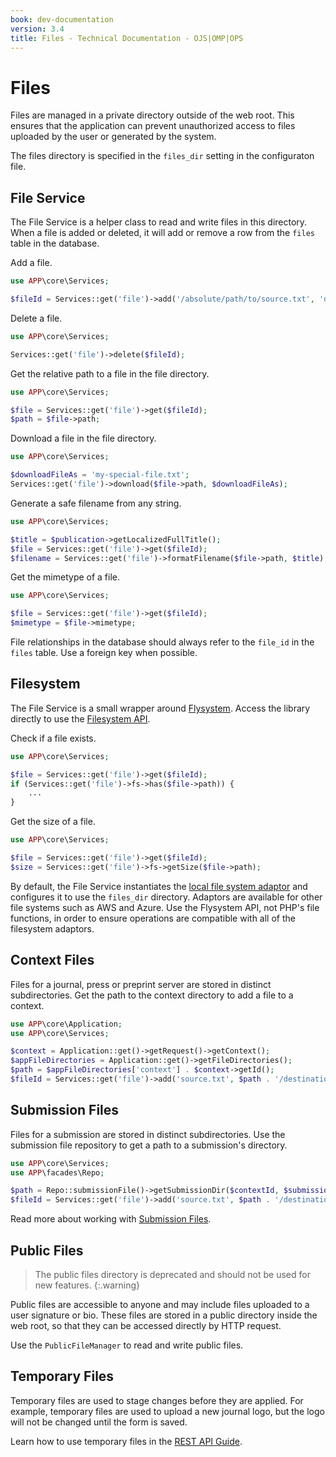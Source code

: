 ```yaml
---
book: dev-documentation
version: 3.4
title: Files - Technical Documentation - OJS|OMP|OPS
---
```


# Files

Files are managed in a private directory outside of the web root. This ensures that the application can prevent unauthorized access to files uploaded by the user or generated by the system.

The files directory is specified in the `files_dir` setting in the configuraton file.

## File Service

The File Service is a helper class to read and write files in this directory. When a file is added or deleted, it will add or remove a row from the `files` table in the database.

Add a file.

```php
use APP\core\Services;

$fileId = Services::get('file')->add('/absolute/path/to/source.txt', 'destination.txt');
```

Delete a file.

```php
use APP\core\Services;

Services::get('file')->delete($fileId);
```

Get the relative path to a file in the file directory.

```php
use APP\core\Services;

$file = Services::get('file')->get($fileId);
$path = $file->path;
```

Download a file in the file directory.

```php
use APP\core\Services;

$downloadFileAs = 'my-special-file.txt';
Services::get('file')->download($file->path, $downloadFileAs);
```

Generate a safe filename from any string.

```php
use APP\core\Services;

$title = $publication->getLocalizedFullTitle();
$file = Services::get('file')->get($fileId);
$filename = Services::get('file')->formatFilename($file->path, $title);
```

Get the mimetype of a file.

```php
use APP\core\Services;

$file = Services::get('file')->get($fileId);
$mimetype = $file->mimetype;
```

File relationships in the database should always refer to the `file_id` in the `files` table. Use a foreign key when possible.

## Filesystem

The File Service is a small wrapper around [Flysystem](https://flysystem.thephpleague.com/docs/). Access the library directly to use the [Filesystem API](https://flysystem.thephpleague.com/docs/usage/filesystem-api/).

Check if a file exists.

```php
use APP\core\Services;

$file = Services::get('file')->get($fileId);
if (Services::get('file')->fs->has($file->path)) {
    ...
}
```

Get the size of a file.

```php
use APP\core\Services;

$file = Services::get('file')->get($fileId);
$size = Services::get('file')->fs->getSize($file->path);
```

By default, the File Service instantiates the [local file system adaptor](https://flysystem.thephpleague.com/docs/adapter/local/) and configures it to use the `files_dir` directory. Adaptors are available for other file systems such as AWS and Azure. Use the Flysystem API, not PHP's file functions, in order to ensure operations are compatible with all of the filesystem adaptors.

## Context Files

Files for a journal, press or preprint server are stored in distinct subdirectories. Get the path to the context directory to add a file to a context.

```php
use APP\core\Application;
use APP\core\Services;

$context = Application::get()->getRequest()->getContext();
$appFileDirectories = Application::get()->getFileDirectories();
$path = $appFileDirectories['context'] . $context->getId();
$fileId = Services::get('file')->add('source.txt', $path . '/destination.txt');
```

## Submission Files

Files for a submission are stored in distinct subdirectories. Use the submission file repository to get a path to a submission's directory.

```php
use APP\core\Services;
use APP\facades\Repo;

$path = Repo::submissionFile()->getSubmissionDir($contextId, $submissionId);
$fileId = Services::get('file')->add('source.txt', $path . '/destination.txt');
```

Read more about working with [Submission Files](./submission-files).

## Public Files

> The public files directory is deprecated and should not be used for new features.
{:.warning}

Public files are accessible to anyone and may include files uploaded to a user signature or bio. These files are stored in a public directory inside the web root, so that they can be accessed directly by HTTP request.

Use the `PublicFileManager` to read and write public files.

## Temporary Files

Temporary files are used to stage changes before they are applied. For example, temporary files are used to upload a new journal logo, but the logo will not be changed until the form is saved.

Learn how to use temporary files in the [REST API Guide](/dev/api/#temporary-files).
